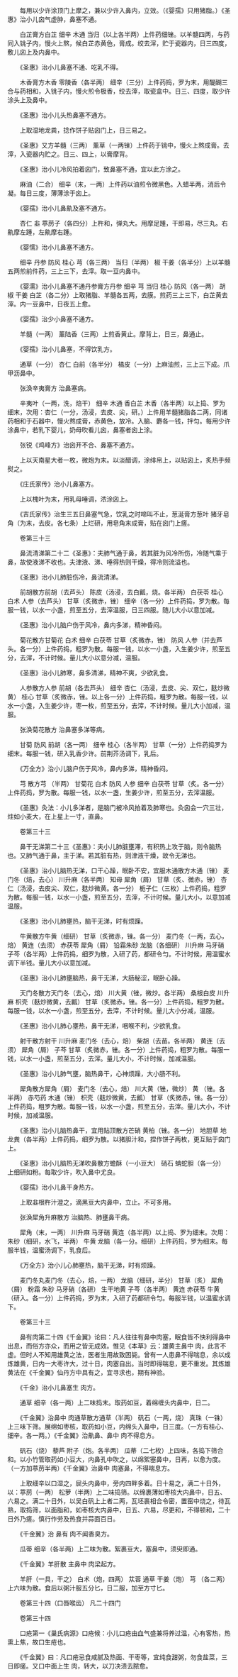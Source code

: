 <!-- { "loadSidebar": true } -->
　　每用以少许涂顶门上摩之，兼以少许入鼻内，立效。（《婴孺》只用猪脂。）《圣惠》治小儿囟气虚肿，鼻塞不通。

　　白芷膏方白芷 细辛 木通 当归（以上各半两）上件药细锉。以羊髓四两，与药同入铫子内，慢火上熬，候白芷赤黄色，膏成。绞去滓，贮于瓷器内，日三四度，敷儿囟上及内鼻中。

　　《圣惠》治小儿鼻塞不通、吃乳不得。

　　木香膏方木香 零陵香（各半两） 细辛（三分）上件药捣，罗为末，用醍醐三合与药相和，入铫子内，慢火煎令极香，绞去滓，取瓷盒中。日三、四度，取少许涂头上及鼻中。

　　《圣惠》治小儿头热鼻塞不通方。

　　上取湿地龙粪，捻作饼子贴囟门上，日三易之。

　　《圣惠》又方羊髓（三两） 薰草（一两锉）上件药于铫中，慢火上熬成膏。去滓，入瓷器内贮之。日三、四上，以膏摩背。

　　《圣惠》治小儿冷风拍着囟门，致鼻塞不通，宜以此方涂之。

　　麻油（二合） 细辛（末，一两）上件药以油煎令微黑色。入蜡半两，消后令凝。每日三度，薄薄涂于囟上。

　　《婴孺》治小儿鼻鼽及塞不通方。

　　杏仁 韭 葶苈子（各四分）上杵和，弹丸大。用摩足踵，干即易，尽三丸。右鼽摩左踵，左鼽摩右踵。

　　《婴懦》治小儿鼻塞不通方。

　　细辛 丹参 防风 桂心 芎（各三两） 当归（半两） 椒 干姜（各半分）上以羊髓五两煎前件药，三上三下，去滓。取一豆内鼻中。

　　《婴濡》治小儿鼻塞不通丹参膏方丹参 细辛 芎 当归 桂心 防风（各一两） 胡椒 干姜 白芷（各二分）上取猪脂、羊髓各五两，去膜。煎药三上三下，白芷黄去滓。内一豆鼻中，日夜五上愈。

　　《婴孺》治少小鼻塞不通方。

　　羊髓（一两） 薰陆香（三两）上煎香黄止。摩背上，日三，鼻通止。

　　《婴孺》治小儿鼻塞，不得饮乳方。

　　通草（一分） 杏仁 白前（各半分） 橘皮（一分）上麻油煎，三上三下成。爪甲沥鼻中。

　　张涣辛夷膏方 治鼻塞病。

　　辛夷叶（一两，洗，焙干） 细辛 木通 香白芷 木香（各半两）以上捣、罗为细末，次用：杏仁（一分，汤浸，去皮、尖，研。）上件用羊髓猪脂各二两，同诸药相和于石器中，慢火熬成膏，赤黄色，放冷。入脑、麝各一钱，拌匀。每用少许涂鼻中，若乳下婴儿，奶母吹看儿囟，鼻塞者囟上涂。

　　张锐《鸡峰方》治囟开不合、鼻塞不通方。

　　上以天南星大者一枚，微炮为末。以淡醋调，涂绯帛上，以贴囟上，炙热手频熨之。

　　《庄氏家传》治小儿鼻塞方。

　　上以槐叶为末，用乳母唾调，浓涂囟上。

　　《吉氏家传》治生三五日鼻塞气急，饮乳之时啼叫不止，葱涎膏方葱叶 猪牙皂角（为末，去皮。各七条）上烂研，用皂角末成膏，贴在囟门上瘥。

　　卷第三十三

　　鼻流清涕第二十二《圣惠》：夫肺气通于鼻，若其脏为风冷所伤，冷随气乘于鼻，故使液涕不收也。夫津液、涕、唾得热则干燥，得冷则流溢也。

　　《圣惠》治小儿肺脏伤冷，鼻流清涕。

　　前胡散方前胡（去芦头） 陈皮（汤浸，去白瓤，烧。各半两） 白茯苓 桂心 白术 人参（去芦头） 甘草（炙微赤，锉） 细辛（各一分）上件药捣，罗为散。每服一钱，以水一小盏，煎至五分，去滓温服，日三四服。随儿大小以意加减。

　　《圣惠》治小儿脑户伤于风冷，鼻内多涕，精神昏闷。

　　菊花散方甘菊花 白术 细辛 白茯苓 甘草（炙微赤，锉） 防风 人参（并去芦头。各一分）上件药捣，粗罗为散。每服一钱，以水一小盏，入生姜少许，煎至五分，去滓，不计时候。量儿大小以意分减，温服。

　　《圣惠》治小儿肺寒，鼻多清涕，精神不爽，少欲乳食。

　　人参散方人参 前胡（各去芦头） 细辛 杏仁（汤浸，去皮、尖、双仁，麸炒微黄） 桂心 甘草（炙微赤，锉。以上各一分）上件药捣，粗罗为散。每服一钱，以水一小盏，入生姜少许，枣一枚，煎至五分，去滓，不计时候。量儿大小加减，温服。

　　张涣菊花散方 治鼻塞多涕等病。

　　甘菊 防风 前胡（各一两） 细辛 桂心（各半两） 甘草（一分）上件药捣罗为细末。每服一钱，研入乳香少许。前荆芥汤调下，乳后。

　　《万全方》治小儿脑户伤于风冷，鼻内多涕，精神昏闷。

　　芎 散方芎 （半两） 甘菊花 白术 防风 人参 细辛 白茯苓 甘草（炙。各一分）上件药捣，罗为散。每服一钱，以水一盏，生姜少许，煎至五分，去滓温服。

　　《圣惠》灸法：小儿多涕者，是脑门被冷风拍着及肺寒也。灸囟会一穴三壮，炷如小麦大，在上星上一寸，直鼻。

　　卷第三十三

　　鼻干无涕第二十三《圣惠》：夫小儿肺脏壅滞，有积热上攻于脑，则令脑热也。又肺气通于鼻，主于涕。若其脏有热，则津液干燥，故令无涕也。

　　《圣惠》治小儿脑热无涕，口干心躁，眠卧不安，宜服木通散方木通（锉） 麦门冬（焙，去心） 川升麻（各半两） 知母 犀角（屑） 甘草（炙、微赤，锉） 杏仁（汤浸，去皮尖、双仁，麸炒微黄。各一分） 栀子仁（三枚）上件药捣，粗罗为散。每服一钱，以水一小盏，煎至五分，去滓，不计时候。量儿大小，以意加减温服。

　　《圣惠》治小儿肺壅热，脑干无涕，时有烦躁。

　　牛黄散方牛黄（细研） 甘草（炙微赤，锉。各一分） 麦门冬（一两，去心，焙） 黄连（去须） 赤茯苓 犀角（屑） 铅霜朱砂 龙脑（各细研） 川升麻 马牙硝 子芩（各半两）上件药捣，细罗为散，入研了药，都研令匀。不计时候，用温蜜水调下半钱。量儿大小以意加减。

　　《圣惠》治小儿肺壅脑热，鼻干无涕，大肠秘涩，眠卧心躁。

　　天门冬散方天门冬（去心，焙） 川大黄（锉，微炒。各半两） 桑根白皮 川升麻 枳壳（麸炒微黄，去瓤） 甘草（炙微赤，锉。各一分）上件药捣，粗罗为散。每服一钱，以水一小盏，煎至五分，去滓，不计时候。量儿大小分减，温服。

　　《圣惠》治小儿肺心壅热，鼻干无涕，咽喉不利，少欲乳食。

　　射干散方射干 川升麻 麦门冬（去心，焙） 柴胡（去苗。各半两） 黄连（去须） 犀角（屑） 子芩 甘草（炙微赤，锉。各一分）上件药捣，粗罗为散。每服一钱，以水一小盏，煎至五分，去滓。量儿大小，不计时候，加减温服。

　　《圣惠》治小儿肺气壅，脑热鼻干，心神烦躁，大小肠不利。

　　犀角散方犀角（屑） 麦门冬（去心，焙） 川大黄（锉，微炒） 黄 （锉。各半两） 赤芍药 木通（锉） 枳壳（麸炒微黄，去瓤） 甘草（炙微赤，锉。各一分）上件药捣，粗罗为散。每服一钱，以水一小盏，煎至五分，去滓。量儿大小，不计时候，加减温服。

　　《圣惠》治小儿脑热鼻干，宜用贴顶散方芒硝 黄柏（锉。各一分） 地胆草 地龙粪（各半两）上件药捣，细罗为散。以猪胆汁和，捏作饼子两枚，更互贴于囟门上。

　　《圣惠》治小儿脑热无涕吹鼻散方蟾酥（一小豆大） 硝石 蚺蛇胆（各一分）上细研如粉。每取少许，吹入鼻中尤良。

　　《婴孺》治小儿鼻干身热方。

　　上取韭根杵汁澄之，滴黑豆大内鼻中，立止。不可多用。

　　张涣犀角升麻散方 治脑热、肺壅鼻干病。

　　犀角（末，一两） 川升麻 马牙硝 黄连（各半两）以上捣、罗为细末。次用：朱砂（细研，水飞，半两） 牛黄 龙脑（各一分。细研）上件药捣，罗为细末。每服半钱，温蜜汤调下，乳食后。

　　《万全方》治小儿心肺壅热，脑干无涕，时有烦躁。

　　麦门冬丸麦门冬（去心，焙，一两） 龙脑（细研，半分） 甘草（炙） 犀角（屑） 粉霜 朱砂 马牙硝（各研） 生干地黄 子芩（各半两） 黄连 赤茯苓 牛黄（研入。各一分）上件药捣，罗为末，入研了药都研令匀。每服半钱，以温蜜水调下。

　　卷第三十三

　　鼻有肉第二十四《千金翼》论曰：凡人往往有鼻中肉塞，眠食皆不快利得鼻中出息，而俗方亦众，而用之皆无成效。惟见《本草》云：雄黄主鼻中 肉，此言不虚。但时人不知用雄黄之法，医者生用故致困毙。曾有一人患鼻不得喘息，余以成炼雄黄，日内一大枣许大，过十日，肉塞自出。当时即得喘息，更不重发。其炼雄黄法在《千金翼》仙丹方中具有之，宜寻求也，期有神验。

　　《千金》治小儿鼻塞生 肉方。

　　通草 细辛（各一两）上二味捣末。取药如豆，着绵缠头内鼻中，日二。

　　《千金翼》治鼻中 肉通草散方通草（半两） 矾石（一两，烧） 真珠（一铢）上三味下筛。展绵如枣核，取药如小豆，内绵头入鼻中，日三度。（一方有桂心、细辛。各一两。）《千金翼》治鼽鼻、鼻中 肉不得息方。

　　矾石（烧） 藜芦 附子（炮。各半两） 瓜蒂（二七枚）上四味，各捣下筛合和。以小竹管取药如小豆大，内鼻孔中吹之，以绵絮塞鼻中，日再，以愈为度。（一方加葶苈半两）《千金翼》治鼻中 肉塞鼻，不得喘息方。

　　上取细辛以口湿之，屈头内鼻中，旁内四畔多着。日十易之，满二十日外，以：葶苈（一两） 松萝（半两）上二味捣筛。以绵裹薄如枣核大内鼻中，日五、六易之。满二十日外，以吴白矾上上者二两，瓦坯裹相合令密，置窑中烧之，待瓦熟，取捣筛，以面脂和，如枣核大内鼻中，日五、六易，尽更和，不得顿和，二十日外乃瘥。慎行作劳及热食并蒜面百日。

　　《千金翼》治 鼻有 肉不闻香臭方。

　　瓜蒂 细辛（各半两）上二味为散。絮裹豆大，塞鼻中，须臾即通。

　　《千金翼》羊肝散 主鼻中 肉梁起方。

　　羊肝（一具，干之） 白术（炮，四两） 苁蓉 通草 干姜（炮） 芎 （各二两）上六味为散。食后以粥汁服五分匕，日二服，加至方寸匕。

　　卷第三十四（口唇喉齿） 凡二十四门

　　卷第三十四

　　口疮第一《巢氏病源》口疮候：小儿口疮由血气盛兼将养过温，心有客热，热熏上焦，故口生疮也。

　　《千金翼》曰：凡口疮忌食咸腻及热面、干枣等，宜纯食甜粥，勿食盐菜，三日即瘥。又口中面上生 肉，转大，以刀决溃去脓愈。

